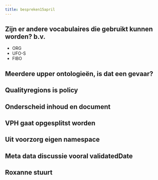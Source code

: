 ```yaml
---
title: bespreken15april
---
```


## Zijn er andere vocabulaires die gebruikt kunnen worden? b.v.
- ORG
- UFO-S
- FIBO
## Meerdere upper ontologieën, is dat een gevaar?
## Qualityregions is policy
## Onderscheid inhoud en document
## VPH gaat opgesplitst worden
## Uit voorzorg eigen namespace
## Meta data discussie vooral validatedDate
## Roxanne stuurt

